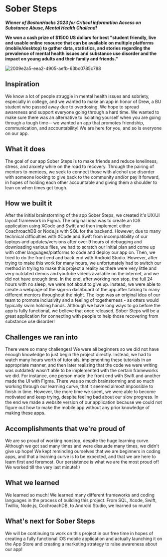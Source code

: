 # Sober Steps
***Winner of BostonHacks 2023 for Critical information Access on Substance Abuse, Mental Health Challend!***

__We won a cash prize of $1500 US dollars for best "student friendly, live and usable online resource that can be available on multiple platforms (mobile/desktop) to gather data, statistics, and stories regarding the prevalence of mental health issues and substance use disorder and the impact on young adults and their family and friends."__

![2009e2a5-eea2-4905-aefb-63bc0785c788](https://user-images.githubusercontent.com/82325195/201555046-f23c8ef3-36b8-414d-95f9-02544fa1212e.jpg)



## Inspiration
We know a lot of people struggle in mental health issues and sobriety, especially in college, and we wanted to make an app in honor of Drew, a BU student who passed away due to overdosing. We hope to spread awareness and support everyone going through a hard time. We wanted to make sure there was an alternative to isolating yourself when you are going through a tough time-- we wanted an app that promotes friendship, communication, and accountability! We are here for you, and so is everyone on our app. 

## What it does
The goal of our app Sober Steps is to make friends and reduce loneliness, stress, and anxiety while on the road to recovery. Through the pairing of mentors to mentees, we seek to connect those with alcohol use disorder with someone looking to give back to the community and/or pay it forward, in hopes of holding each other accountable and giving them a shoulder to lean on when times get tough.

## How we built it
After the initial brainstorming of the app Sober Steps, we created it's UX/UI layout framework in Figma. The original idea was to create an IOS application using XCode and Swift and then implement either CoachroachDB or Node.js with SQL for the backend. However, due to many technical difficulties with XCode and Swift from incompatibility of our laptops and updates/versions after over 9 hours of debugging and downloading various files, we had to scratch our initial plan and come up with other languages/platforms to code and deploy our app on. Then, we tried to do the front end and back end with Android Studio. However, after trying to make this work for many hours, we unfortunately had to switch our method in trying to make this project a reality as there were very little and very outdated demos and youtube videos available on the internet, and we did not have enough time. 
In the end, after working non stop, the full 24 hours with no sleep, we were not about to give up. Instead, we were able to create a webpage of the sign-in dashboard of the app after talking to many different mentors throughout the night. The logo was an original idea of our team to promote inclusivity and a feeling of togetherness - as otters would typically swim holding hands. Although we have long ways to go before the app is fully functional, we believe that once released, Sober Steps will be a great application for connecting with people to help those recovering from substance use disorder!

## Challenges we ran into
There were so many challenges! We were all beginners so we did not have enough knowledge to just begin the project directly. Instead, we had to watch many hours worth of tutorials, implementing these tutorials in an appropriate manner, and then later realizing that the code we were writing was outdated/ wasn't able to be implemented with the certain frameworks we did. For instance, one person  made the front end with Swift and another made the UI with Figma. There was so much brainstorming and so much working through our learning curve, that it seemed almost impossible to finish in time. However, the more time we spent, we were able to become motivated and keep trying, despite feeling bad about our slow progress. In the end we made a website version of our application because we could not figure out how to make the mobile app without any prior knowledge of making these apps.

## Accomplishments that we're proud of
We are so proud of working nonstop, despite the huge learning curve. Although we got sad many times and were dissuade many times, we didn't give up hope! We kept reminding ourselves that we are beginners in coding apps, and that a learning curve is to be expected, and that we are here to learn first and foremost. Our persistence is what we are the most proud of! We worked till the very last minute!:)

## What we learned
We learned so much! We learned many different frameworks and coding languages in the process of building this project. From SQL, Xcode, Swift, Twillio,  Node.js, CochroachDB, to Android Studio, we learned so much!

## What's next for Sober Steps
We will be continuing to work on this project in our free time in hopes of creating a fully functional iOS mobile application and actually launching it on the App Store and creating a marketing strategy to raise awareness about our app!
